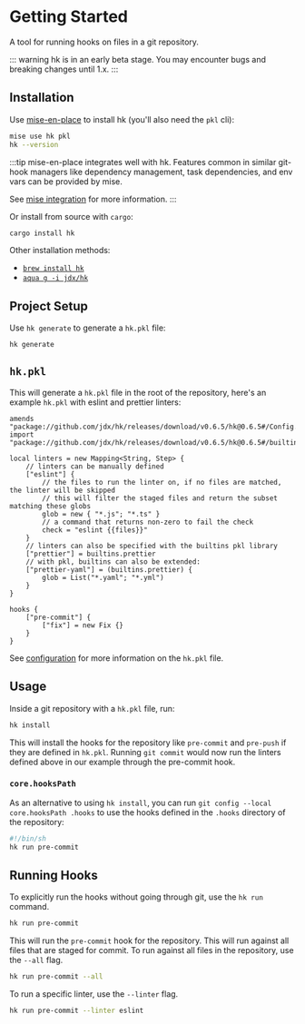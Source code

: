 # Getting Started

A tool for running hooks on files in a git repository.

::: warning
hk is in an early beta stage. You may encounter bugs and breaking changes until 1.x.
:::

## Installation

Use [mise-en-place](https://github.com/jdx/mise) to install hk (you'll also need the `pkl` cli):

```sh
mise use hk pkl
hk --version
```

:::tip
mise-en-place integrates well with hk. Features common in similar git-hook managers like dependency management, task dependencies, and env vars can be provided by mise.

See [mise integration](/mise_integration) for more information.
:::

Or install from source with `cargo`:

```sh
cargo install hk
```

Other installation methods:

- [`brew install hk`](https://formulae.brew.sh/formula/hk)
- [`aqua g -i jdx/hk`](https://github.com/aquaproj/aqua-registry/blob/main/pkgs/jdx/hk/registry.yaml)

## Project Setup

Use `hk generate` to generate a `hk.pkl` file:

```sh
hk generate
```

## `hk.pkl`

This will generate a `hk.pkl` file in the root of the repository, here's an example `hk.pkl` with eslint and prettier linters:

```pkl
amends "package://github.com/jdx/hk/releases/download/v0.6.5/hk@0.6.5#/Config.pkl"
import "package://github.com/jdx/hk/releases/download/v0.6.5/hk@0.6.5#/builtins.pkl"

local linters = new Mapping<String, Step> {
    // linters can be manually defined
    ["eslint"] {
        // the files to run the linter on, if no files are matched, the linter will be skipped
        // this will filter the staged files and return the subset matching these globs
        glob = new { "*.js"; "*.ts" }
        // a command that returns non-zero to fail the check
        check = "eslint {{files}}"
    }
    // linters can also be specified with the builtins pkl library
    ["prettier"] = builtins.prettier
    // with pkl, builtins can also be extended:
    ["prettier-yaml"] = (builtins.prettier) {
        glob = List("*.yaml"; "*.yml")
    }
}

hooks {
    ["pre-commit"] {
        ["fix"] = new Fix {}
    }
}
```

See [configuration](/configuration) for more information on the `hk.pkl` file.

## Usage

Inside a git repository with a `hk.pkl` file, run:

```sh
hk install
```

This will install the hooks for the repository like `pre-commit` and `pre-push` if they are defined in `hk.pkl`. Running `git commit` would now run the linters defined above in our example through the pre-commit hook.

### `core.hooksPath`

As an alternative to using `hk install`, you can run `git config --local core.hooksPath .hooks` to use the hooks defined in the `.hooks` directory of the repository:

```sh
#!/bin/sh
hk run pre-commit
```

## Running Hooks

To explicitly run the hooks without going through git, use the `hk run` command.

```sh
hk run pre-commit
```

This will run the `pre-commit` hook for the repository. This will run against all files that are staged for commit. To run against all files in the repository, use the `--all` flag.

```sh
hk run pre-commit --all
```

To run a specific linter, use the `--linter` flag.

```sh
hk run pre-commit --linter eslint
```
